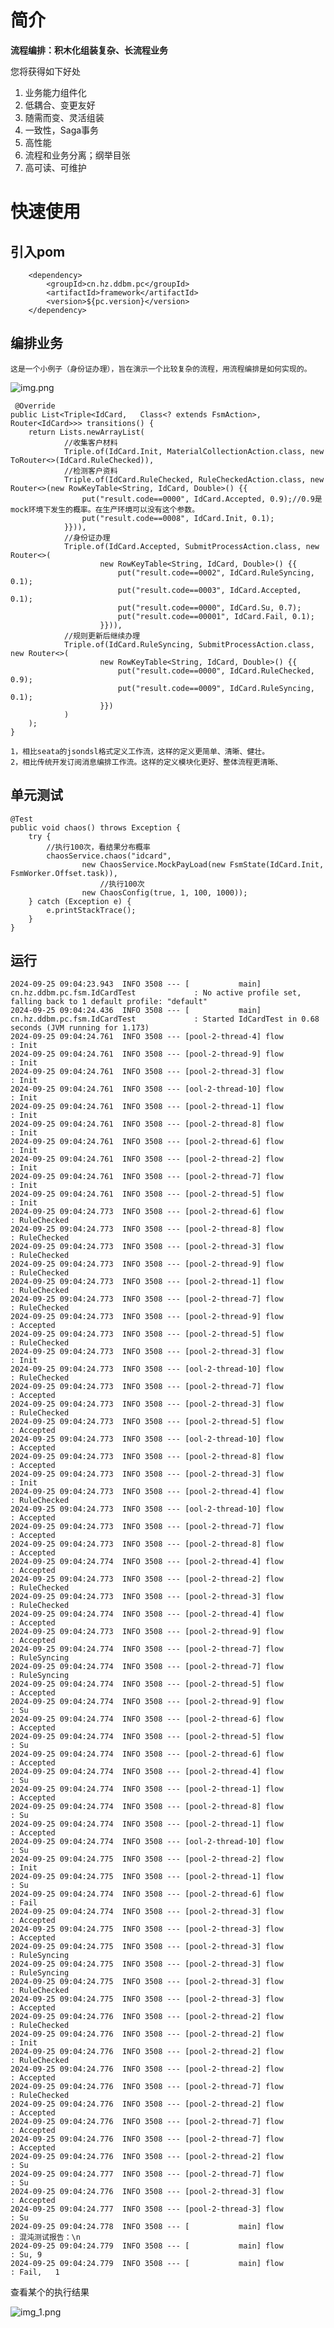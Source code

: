 # 简介

**流程编排：积木化组装复杂、长流程业务**

您将获得如下好处

1. 业务能力组件化
2. 低耦合、变更友好
3. 随需而变、灵活组装
4. 一致性，Saga事务
5. 高性能
6. 流程和业务分离；纲举目张
7. 高可读、可维护

# 快速使用

## 引入pom

        <dependency>
            <groupId>cn.hz.ddbm.pc</groupId>
            <artifactId>framework</artifactId>
            <version>${pc.version}</version>
        </dependency>

## 编排业务
    
    这是一个小例子（身份证办理），旨在演示一个比较复杂的流程，用流程编排是如何实现的。
![img.png](doc%2Fimg.png)

     @Override
    public List<Triple<IdCard,   Class<? extends FsmAction>, Router<IdCard>>> transitions() {
        return Lists.newArrayList(
                //收集客户材料
                Triple.of(IdCard.Init, MaterialCollectionAction.class, new ToRouter<>(IdCard.RuleChecked)),
                //检测客户资料
                Triple.of(IdCard.RuleChecked, RuleCheckedAction.class, new Router<>(new RowKeyTable<String, IdCard, Double>() {{
                    put("result.code==0000", IdCard.Accepted, 0.9);//0.9是mock环境下发生的概率。在生产环境可以没有这个参数。
                    put("result.code==0008", IdCard.Init, 0.1);
                }})),
                //身份证办理
                Triple.of(IdCard.Accepted, SubmitProcessAction.class, new Router<>(
                        new RowKeyTable<String, IdCard, Double>() {{
                            put("result.code==0002", IdCard.RuleSyncing, 0.1);
                            put("result.code==0003", IdCard.Accepted, 0.1);
                            put("result.code==0000", IdCard.Su, 0.7);
                            put("result.code==00001", IdCard.Fail, 0.1);
                        }})),
                //规则更新后继续办理
                Triple.of(IdCard.RuleSyncing, SubmitProcessAction.class, new Router<>(
                        new RowKeyTable<String, IdCard, Double>() {{
                            put("result.code==0000", IdCard.RuleChecked, 0.9);
                            put("result.code==0009", IdCard.RuleSyncing, 0.1);
                        }})
                )
        );
    }

    1，相比seata的jsondsl格式定义工作流，这样的定义更简单、清晰、健壮。
    2，相比传统开发订阅消息编排工作流。这样的定义模块化更好、整体流程更清晰、

## 单元测试

    @Test
    public void chaos() throws Exception {
        try {
            //执行100次，看结果分布概率
            chaosService.chaos("idcard",
                    new ChaosService.MockPayLoad(new FsmState(IdCard.Init, FsmWorker.Offset.task)),
                        //执行100次
                    new ChaosConfig(true, 1, 100, 1000));
        } catch (Exception e) {
            e.printStackTrace();
        }
    }

## 运行
    
    2024-09-25 09:04:23.943  INFO 3508 --- [           main] cn.hz.ddbm.pc.fsm.IdCardTest             : No active profile set, falling back to 1 default profile: "default"
    2024-09-25 09:04:24.436  INFO 3508 --- [           main] cn.hz.ddbm.pc.fsm.IdCardTest             : Started IdCardTest in 0.68 seconds (JVM running for 1.173)
    2024-09-25 09:04:24.761  INFO 3508 --- [pool-2-thread-4] flow                                     : Init
    2024-09-25 09:04:24.761  INFO 3508 --- [pool-2-thread-9] flow                                     : Init
    2024-09-25 09:04:24.761  INFO 3508 --- [pool-2-thread-3] flow                                     : Init
    2024-09-25 09:04:24.761  INFO 3508 --- [ool-2-thread-10] flow                                     : Init
    2024-09-25 09:04:24.761  INFO 3508 --- [pool-2-thread-1] flow                                     : Init
    2024-09-25 09:04:24.761  INFO 3508 --- [pool-2-thread-8] flow                                     : Init
    2024-09-25 09:04:24.761  INFO 3508 --- [pool-2-thread-6] flow                                     : Init
    2024-09-25 09:04:24.761  INFO 3508 --- [pool-2-thread-2] flow                                     : Init
    2024-09-25 09:04:24.761  INFO 3508 --- [pool-2-thread-7] flow                                     : Init
    2024-09-25 09:04:24.761  INFO 3508 --- [pool-2-thread-5] flow                                     : Init
    2024-09-25 09:04:24.773  INFO 3508 --- [pool-2-thread-6] flow                                     : RuleChecked
    2024-09-25 09:04:24.773  INFO 3508 --- [pool-2-thread-8] flow                                     : RuleChecked
    2024-09-25 09:04:24.773  INFO 3508 --- [pool-2-thread-3] flow                                     : RuleChecked
    2024-09-25 09:04:24.773  INFO 3508 --- [pool-2-thread-9] flow                                     : RuleChecked
    2024-09-25 09:04:24.773  INFO 3508 --- [pool-2-thread-1] flow                                     : RuleChecked
    2024-09-25 09:04:24.773  INFO 3508 --- [pool-2-thread-7] flow                                     : RuleChecked
    2024-09-25 09:04:24.773  INFO 3508 --- [pool-2-thread-9] flow                                     : Accepted
    2024-09-25 09:04:24.773  INFO 3508 --- [pool-2-thread-5] flow                                     : RuleChecked
    2024-09-25 09:04:24.773  INFO 3508 --- [pool-2-thread-3] flow                                     : Init
    2024-09-25 09:04:24.773  INFO 3508 --- [ool-2-thread-10] flow                                     : RuleChecked
    2024-09-25 09:04:24.773  INFO 3508 --- [pool-2-thread-7] flow                                     : Accepted
    2024-09-25 09:04:24.773  INFO 3508 --- [pool-2-thread-3] flow                                     : RuleChecked
    2024-09-25 09:04:24.773  INFO 3508 --- [pool-2-thread-5] flow                                     : Accepted
    2024-09-25 09:04:24.773  INFO 3508 --- [ool-2-thread-10] flow                                     : Accepted
    2024-09-25 09:04:24.773  INFO 3508 --- [pool-2-thread-8] flow                                     : Accepted
    2024-09-25 09:04:24.773  INFO 3508 --- [pool-2-thread-3] flow                                     : Init
    2024-09-25 09:04:24.773  INFO 3508 --- [pool-2-thread-4] flow                                     : RuleChecked
    2024-09-25 09:04:24.773  INFO 3508 --- [ool-2-thread-10] flow                                     : Accepted
    2024-09-25 09:04:24.773  INFO 3508 --- [pool-2-thread-7] flow                                     : Accepted
    2024-09-25 09:04:24.773  INFO 3508 --- [pool-2-thread-8] flow                                     : Accepted
    2024-09-25 09:04:24.774  INFO 3508 --- [pool-2-thread-4] flow                                     : Accepted
    2024-09-25 09:04:24.773  INFO 3508 --- [pool-2-thread-2] flow                                     : RuleChecked
    2024-09-25 09:04:24.773  INFO 3508 --- [pool-2-thread-3] flow                                     : RuleChecked
    2024-09-25 09:04:24.774  INFO 3508 --- [pool-2-thread-4] flow                                     : Accepted
    2024-09-25 09:04:24.773  INFO 3508 --- [pool-2-thread-9] flow                                     : Accepted
    2024-09-25 09:04:24.774  INFO 3508 --- [pool-2-thread-7] flow                                     : RuleSyncing
    2024-09-25 09:04:24.774  INFO 3508 --- [pool-2-thread-7] flow                                     : RuleSyncing
    2024-09-25 09:04:24.774  INFO 3508 --- [pool-2-thread-5] flow                                     : Accepted
    2024-09-25 09:04:24.774  INFO 3508 --- [pool-2-thread-9] flow                                     : Su
    2024-09-25 09:04:24.774  INFO 3508 --- [pool-2-thread-6] flow                                     : Accepted
    2024-09-25 09:04:24.774  INFO 3508 --- [pool-2-thread-5] flow                                     : Su
    2024-09-25 09:04:24.774  INFO 3508 --- [pool-2-thread-6] flow                                     : Accepted
    2024-09-25 09:04:24.774  INFO 3508 --- [pool-2-thread-4] flow                                     : Su
    2024-09-25 09:04:24.774  INFO 3508 --- [pool-2-thread-1] flow                                     : Accepted
    2024-09-25 09:04:24.774  INFO 3508 --- [pool-2-thread-8] flow                                     : Su
    2024-09-25 09:04:24.774  INFO 3508 --- [pool-2-thread-1] flow                                     : Accepted
    2024-09-25 09:04:24.774  INFO 3508 --- [ool-2-thread-10] flow                                     : Su
    2024-09-25 09:04:24.775  INFO 3508 --- [pool-2-thread-2] flow                                     : Init
    2024-09-25 09:04:24.775  INFO 3508 --- [pool-2-thread-1] flow                                     : Su
    2024-09-25 09:04:24.774  INFO 3508 --- [pool-2-thread-6] flow                                     : Fail
    2024-09-25 09:04:24.774  INFO 3508 --- [pool-2-thread-3] flow                                     : Accepted
    2024-09-25 09:04:24.775  INFO 3508 --- [pool-2-thread-3] flow                                     : Accepted
    2024-09-25 09:04:24.775  INFO 3508 --- [pool-2-thread-3] flow                                     : RuleSyncing
    2024-09-25 09:04:24.775  INFO 3508 --- [pool-2-thread-3] flow                                     : RuleSyncing
    2024-09-25 09:04:24.775  INFO 3508 --- [pool-2-thread-3] flow                                     : RuleChecked
    2024-09-25 09:04:24.775  INFO 3508 --- [pool-2-thread-3] flow                                     : Accepted
    2024-09-25 09:04:24.776  INFO 3508 --- [pool-2-thread-2] flow                                     : RuleChecked
    2024-09-25 09:04:24.776  INFO 3508 --- [pool-2-thread-2] flow                                     : Init
    2024-09-25 09:04:24.776  INFO 3508 --- [pool-2-thread-2] flow                                     : RuleChecked
    2024-09-25 09:04:24.776  INFO 3508 --- [pool-2-thread-2] flow                                     : Accepted
    2024-09-25 09:04:24.776  INFO 3508 --- [pool-2-thread-7] flow                                     : RuleChecked
    2024-09-25 09:04:24.776  INFO 3508 --- [pool-2-thread-2] flow                                     : Accepted
    2024-09-25 09:04:24.776  INFO 3508 --- [pool-2-thread-7] flow                                     : Accepted
    2024-09-25 09:04:24.776  INFO 3508 --- [pool-2-thread-7] flow                                     : Accepted
    2024-09-25 09:04:24.776  INFO 3508 --- [pool-2-thread-2] flow                                     : Su
    2024-09-25 09:04:24.777  INFO 3508 --- [pool-2-thread-7] flow                                     : Su
    2024-09-25 09:04:24.776  INFO 3508 --- [pool-2-thread-3] flow                                     : Accepted
    2024-09-25 09:04:24.777  INFO 3508 --- [pool-2-thread-3] flow                                     : Su
    2024-09-25 09:04:24.778  INFO 3508 --- [           main] flow                                     : 混沌测试报告：\n
    2024-09-25 09:04:24.779  INFO 3508 --- [           main] flow                                     : Su,	9
    2024-09-25 09:04:24.779  INFO 3508 --- [           main] flow                                     : Fail,	1

查看某个的执行结果

![img_1.png](img_1.png)
 